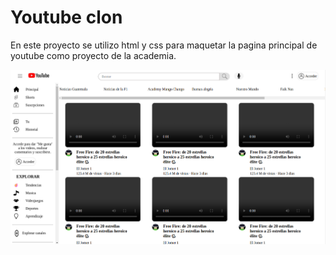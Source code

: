 # Youtube clon

En este proyecto se utilizo html y css para maquetar la pagina principal de youtube como proyecto de la academia.

![alt text](paginademiproyecto.png)